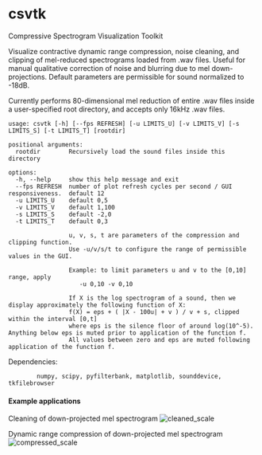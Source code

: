 # csvtk

Compressive Spectrogram Visualization Toolkit

Visualize contractive dynamic range compression, noise cleaning, and clipping of mel-reduced spectrograms loaded from .wav files.  Useful for manual qualitative correction of noise and blurring due to mel down-projections.  Default parameters are permissible for sound normalized to -18dB.

Currently performs 80-dimensional mel reduction of entire .wav files inside a user-specified root directory, and accepts only 16kHz .wav files.

    usage: csvtk [-h] [--fps REFRESH] [-u LIMITS_U] [-v LIMITS_V] [-s LIMITS_S] [-t LIMITS_T] [rootdir]

    positional arguments:
      rootdir        Recursively load the sound files inside this directory

    options:
      -h, --help     show this help message and exit
      --fps REFRESH  number of plot refresh cycles per second / GUI responsiveness.  default 12
      -u LIMITS_U    default 0,5
      -v LIMITS_V    default 1,100
      -s LIMITS_S    default -2,0
      -t LIMITS_T    default 0,3

                     u, v, s, t are parameters of the compression and clipping function.
                     Use -u/v/s/t to configure the range of permissible values in the GUI.

                     Example: to limit parameters u and v to the [0,10] range, apply
                        -u 0,10 -v 0,10

                     If X is the log spectrogram of a sound, then we display approximately the following function of X:
                     f(X) = eps + ( |X - 100u| + v ) / v + s, clipped within the interval [0,t]
                     where eps is the silence floor of around log(10^-5).  Anything below eps is muted prior to application of the function f.
                     All values between zero and eps are muted following application of the function f.


Dependencies:

            numpy, scipy, pyfilterbank, matplotlib, sounddevice, tkfilebrowser

#### Example applications

Cleaning of down-projected mel spectrogram
![cleaned_scale](https://user-images.githubusercontent.com/82844428/220813946-4fad30cf-f8eb-4d36-8329-7453e28ccb25.jpg)

Dynamic range compression of down-projected mel spectrogram
![compressed_scale](https://user-images.githubusercontent.com/82844428/220813954-f53b3d72-6fee-474b-a21d-a90dd67c4782.jpg)
